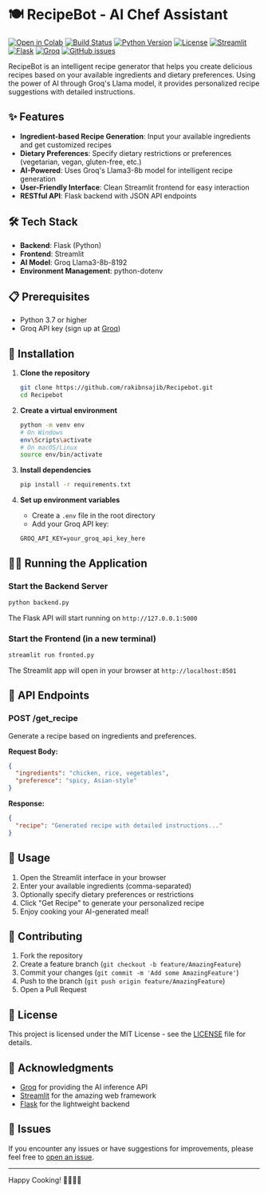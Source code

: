 # 🍽️ RecipeBot - AI Chef Assistant
[![Open in Colab](https://img.shields.io/badge/Open%20in-Colab-F9AB00?style=flat-square&logo=google-colab)](https://colab.research.google.com/github/rakibnsajib/Recipebot/blob/main/RecipeBot_Demo.ipynb)
[![Build Status](https://img.shields.io/github/actions/workflow/status/rakibnsajib/Recipebot/ci.yml?branch=main&style=flat-square)](https://github.com/rakibnsajib/Recipebot/actions)
[![Python Version](https://img.shields.io/badge/python-3.7%2B-blue?style=flat-square)](https://www.python.org/downloads/)
[![License](https://img.shields.io/badge/license-MIT-green?style=flat-square)](LICENSE)
[![Streamlit](https://img.shields.io/badge/Streamlit-FF4B4B?style=flat-square&logo=streamlit&logoColor=white)](https://streamlit.io/)
[![Flask](https://img.shields.io/badge/Flask-000000?style=flat-square&logo=flask&logoColor=white)](https://flask.palletsprojects.com/)
[![Groq](https://img.shields.io/badge/Powered%20by-Groq%20AI-FF6B35?style=flat-square)](https://groq.com/)
[![GitHub issues](https://img.shields.io/github/issues/rakibnsajib/Recipebot?style=flat-square)](https://github.com/rakibnsajib/Recipebot/issues)


RecipeBot is an intelligent recipe generator that helps you create delicious recipes based on your available ingredients and dietary preferences. Using the power of AI through Groq's Llama model, it provides personalized recipe suggestions with detailed instructions.

## ✨ Features

- **Ingredient-based Recipe Generation**: Input your available ingredients and get customized recipes
- **Dietary Preferences**: Specify dietary restrictions or preferences (vegetarian, vegan, gluten-free, etc.)
- **AI-Powered**: Uses Groq's Llama3-8b model for intelligent recipe generation
- **User-Friendly Interface**: Clean Streamlit frontend for easy interaction
- **RESTful API**: Flask backend with JSON API endpoints

## 🛠️ Tech Stack

- **Backend**: Flask (Python)
- **Frontend**: Streamlit
- **AI Model**: Groq Llama3-8b-8192
- **Environment Management**: python-dotenv

## 📋 Prerequisites

- Python 3.7 or higher
- Groq API key (sign up at [Groq](https://groq.com/))

## 🚀 Installation

1. **Clone the repository**

   ```bash
   git clone https://github.com/rakibnsajib/Recipebot.git
   cd Recipebot
   ```

2. **Create a virtual environment**

   ```bash
   python -m venv env
   # On Windows
   env\Scripts\activate
   # On macOS/Linux
   source env/bin/activate
   ```

3. **Install dependencies**

   ```bash
   pip install -r requirements.txt
   ```

4. **Set up environment variables**
   - Create a `.env` file in the root directory
   - Add your Groq API key:

   ```env
   GROQ_API_KEY=your_groq_api_key_here
   ```

## 🏃‍♂️ Running the Application

### Start the Backend Server

```bash
python backend.py
```

The Flask API will start running on `http://127.0.0.1:5000`

### Start the Frontend (in a new terminal)

```bash
streamlit run fronted.py
```

The Streamlit app will open in your browser at `http://localhost:8501`

## 📡 API Endpoints

### POST /get_recipe

Generate a recipe based on ingredients and preferences.

**Request Body:**

```json
{
  "ingredients": "chicken, rice, vegetables",
  "preference": "spicy, Asian-style"
}
```

**Response:**

```json
{
  "recipe": "Generated recipe with detailed instructions..."
}
```

## 🎯 Usage

1. Open the Streamlit interface in your browser
2. Enter your available ingredients (comma-separated)
3. Optionally specify dietary preferences or restrictions
4. Click "Get Recipe" to generate your personalized recipe
5. Enjoy cooking your AI-generated meal!

## 🤝 Contributing

1. Fork the repository
2. Create a feature branch (`git checkout -b feature/AmazingFeature`)
3. Commit your changes (`git commit -m 'Add some AmazingFeature'`)
4. Push to the branch (`git push origin feature/AmazingFeature`)
5. Open a Pull Request

## 📝 License

This project is licensed under the MIT License - see the [LICENSE](LICENSE) file for details.

## 🙏 Acknowledgments

- [Groq](https://groq.com/) for providing the AI inference API
- [Streamlit](https://streamlit.io/) for the amazing web framework
- [Flask](https://flask.palletsprojects.com/) for the lightweight backend

## 🐛 Issues

If you encounter any issues or have suggestions for improvements, please feel free to [open an issue](https://github.com/rakibnsajib/Recipebot/issues).

---

Happy Cooking! 👨‍🍳👩‍🍳
